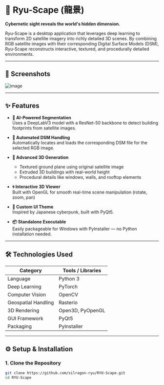 # 🐉 Ryu-Scape (龍景)

**Cybernetic sight reveals the world's hidden dimension.**

Ryu-Scape is a desktop application that leverages deep learning to transform 2D satellite imagery into richly detailed 3D scenes. By combining RGB satellite images with their corresponding Digital Surface Models (DSM), Ryu-Scape reconstructs interactive, textured, and procedurally detailed environments.

---

## 📸 Screenshots

![image](https://github.com/user-attachments/assets/e45168e4-f340-4eb3-a452-24a3344a39b2)


---

## ✨ Features

- **🧠 AI-Powered Segmentation**  
  Uses a DeepLabV3 model with a ResNet-50 backbone to detect building footprints from satellite images.

- **📂 Automated DSM Handling**  
  Automatically locates and loads the corresponding DSM file for the selected RGB image.

- **🧱 Advanced 3D Generation**  
  - Textured ground plane using original satellite image  
  - Extruded 3D buildings with real-world height  
  - Procedural details like windows, walls, and rooftop elements

- **🌀 Interactive 3D Viewer**  
  Built with OpenGL for smooth real-time scene manipulation (rotate, zoom, pan)

- **🎨 Custom UI Theme**  
  Inspired by Japanese cyberpunk, built with PyQt5.

- **📦 Standalone Executable**  
  Easily packageable for Windows with PyInstaller — no Python installation needed.

---

## 🛠️ Technologies Used

| Category            | Tools / Libraries                             |
|---------------------|-----------------------------------------------|
| Language            | Python 3                                      |
| Deep Learning       | PyTorch                                       |
| Computer Vision     | OpenCV                                        |
| Geospatial Handling | Rasterio                                      |
| 3D Rendering        | Open3D, PyOpenGL                              |
| GUI Framework       | PyQt5                                         |
| Packaging           | PyInstaller                                   |

---

## ⚙️ Setup & Installation

### 1. Clone the Repository

```bash
git clone https://github.com/silragon-ryu/RYU-Scape.git
cd RYU-Scape
